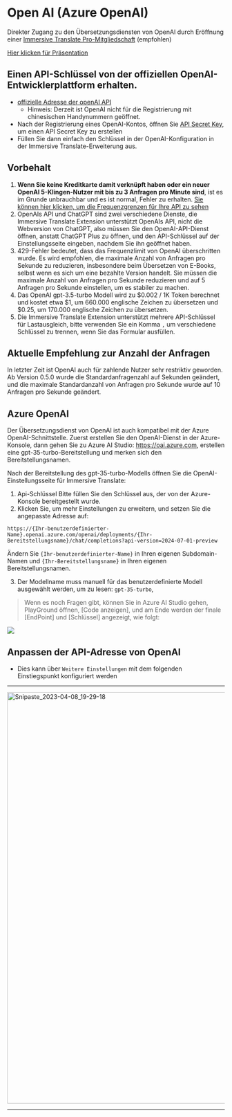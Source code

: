 # Open AI (Azure OpenAI)

Direkter Zugang zu den Übersetzungsdiensten von OpenAI durch Eröffnung einer [Immersive Translate Pro-Mitgliedschaft](https://immersivetranslate.com/en/pricing/) (empfohlen)

[Hier klicken für Präsentation](https://immersivetranslate.com/en/pricing/)

## Einen API-Schlüssel von der offiziellen OpenAI-Entwicklerplattform erhalten.

- [offizielle Adresse der openAI API](https://openai.com/api/)
  - Hinweis: Derzeit ist OpenAI nicht für die Registrierung mit chinesischen Handynummern geöffnet.
- Nach der Registrierung eines OpenAI-Kontos, öffnen Sie [API Secret Key](https://platform.openai.com/account/api-keys), um einen API Secret Key zu erstellen
- Füllen Sie dann einfach den Schlüssel in der OpenAI-Konfiguration in der Immersive Translate-Erweiterung aus.

## Vorbehalt

1. **Wenn Sie keine Kreditkarte damit verknüpft haben oder ein neuer OpenAI 5-Klingen-Nutzer mit bis zu 3 Anfragen pro Minute sind**, ist es im Grunde unbrauchbar und es ist normal, Fehler zu erhalten. [Sie können hier klicken, um die Frequenzgrenzen für Ihre API zu sehen](https://platform.openai.com/account/rate-limits)
2. OpenAIs API und ChatGPT sind zwei verschiedene Dienste, die Immersive Translate Extension unterstützt OpenAIs API, nicht die Webversion von ChatGPT, also müssen Sie den OpenAI-API-Dienst öffnen, anstatt ChatGPT Plus zu öffnen, und den API-Schlüssel auf der Einstellungsseite eingeben, nachdem Sie ihn geöffnet haben.
3. 429-Fehler bedeutet, dass das Frequenzlimit von OpenAI überschritten wurde. Es wird empfohlen, die maximale Anzahl von Anfragen pro Sekunde zu reduzieren, insbesondere beim Übersetzen von E-Books, selbst wenn es sich um eine bezahlte Version handelt. Sie müssen die maximale Anzahl von Anfragen pro Sekunde reduzieren und auf 5 Anfragen pro Sekunde einstellen, um es stabiler zu machen.
4. Das OpenAI gpt-3.5-turbo Modell wird zu $0.002 / 1K Token berechnet und kostet etwa $1, um 660.000 englische Zeichen zu übersetzen und $0.25, um 170.000 englische Zeichen zu übersetzen.
5. Die Immersive Translate Extension unterstützt mehrere API-Schlüssel für Lastausgleich, bitte verwenden Sie ein Komma `,` um verschiedene Schlüssel zu trennen, wenn Sie das Formular ausfüllen.

## Aktuelle Empfehlung zur Anzahl der Anfragen

In letzter Zeit ist OpenAI auch für zahlende Nutzer sehr restriktiv geworden. Ab Version 0.5.0 wurde die Standardanfragenzahl auf Sekunden geändert, und die maximale Standardanzahl von Anfragen pro Sekunde wurde auf 10 Anfragen pro Sekunde geändert.

## Azure OpenAI

Der Übersetzungsdienst von OpenAI ist auch kompatibel mit der Azure OpenAI-Schnittstelle. Zuerst erstellen Sie den OpenAI-Dienst in der Azure-Konsole, dann gehen Sie zu Azure AI Studio: https://oai.azure.com, erstellen eine gpt-35-turbo-Bereitstellung und merken sich den Bereitstellungsnamen.

Nach der Bereitstellung des gpt-35-turbo-Modells öffnen Sie die OpenAI-Einstellungsseite für Immersive Translate:

1. Api-Schlüssel Bitte füllen Sie den Schlüssel aus, der von der Azure-Konsole bereitgestellt wurde.
2. Klicken Sie, um mehr Einstellungen zu erweitern, und setzen Sie die angepasste Adresse auf:

`https://{Ihr-benutzerdefinierter-Name}.openai.azure.com/openai/deployments/{Ihr-Bereitstellungsname}/chat/completions?api-version=2024-07-01-preview`

Ändern Sie `{Ihr-benutzerdefinierter-Name}` in Ihren eigenen Subdomain-Namen und `{Ihr-Bereitstellungsname}` in Ihren eigenen Bereitstellungsnamen.

3. Der Modellname muss manuell für das benutzerdefinierte Modell ausgewählt werden, um zu lesen: `gpt-35-turbo`,

> Wenn es noch Fragen gibt, können Sie in Azure AI Studio gehen, PlayGround öffnen, [Code anzeigen], und am Ende werden der finale [EndPoint] und [Schlüssel] angezeigt, wie folgt:

![](https://s.immersivetranslate.com/static/official-static/assets/docs/doc-assets/azure-openai-key.jpg)

## Anpassen der API-Adresse von OpenAI

- Dies kann über `Weitere Einstellungen` mit dem folgenden Einstiegspunkt konfiguriert werden

---

<img width="951" alt="Snipaste_2023-04-08_19-29-18" src="https://user-images.githubusercontent.com/5794691/230718739-ff661ce3-04af-4391-8efc-9a5a1c8374b0.png"/>

---
